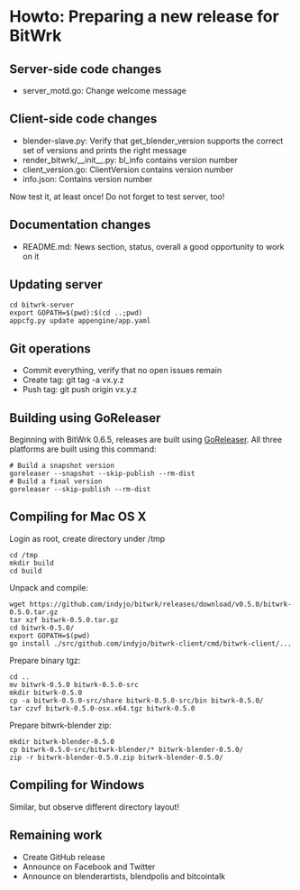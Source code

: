 Howto: Preparing a new release for BitWrk
=========================================

Server-side code changes
------------------------
- server_motd.go: Change welcome message

Client-side code changes
------------------------
- blender-slave.py: Verify that get\_blender\_version supports the
  correct set of versions and prints the right message
- render\_bitwrk/\_\_init\_\_.py: bl_info contains version number
- client_version.go: ClientVersion contains version number
- info.json: Contains version number

Now test it, at least once! Do not forget to test server, too!

Documentation changes
---------------------
- README.md: News section, status, overall a good opportunity to work on it

Updating server
---------------
    cd bitwrk-server
    export GOPATH=$(pwd):$(cd ..;pwd)
    appcfg.py update appengine/app.yaml
    
Git operations
--------------
- Commit everything, verify that no open issues remain
- Create tag:
    git tag -a vx.y.z
- Push tag:
    git push origin vx.y.z

Building using GoReleaser
------------------------- 
Beginning with BitWrk 0.6.5, releases are built using [GoReleaser](http://goreleaser.com).
All three platforms are built using this command:

    # Build a snapshot version
    goreleaser --snapshot --skip-publish --rm-dist
    # Build a final version
    goreleaser --skip-publish --rm-dist

Compiling for Mac OS X
----------------------
Login as root, create directory under /tmp

    cd /tmp
    mkdir build
    cd build
    
Unpack and compile:

    wget https://github.com/indyjo/bitwrk/releases/download/v0.5.0/bitwrk-0.5.0.tar.gz
    tar xzf bitwrk-0.5.0.tar.gz
    cd bitwrk-0.5.0/
    export GOPATH=$(pwd)
    go install ./src/github.com/indyjo/bitwrk-client/cmd/bitwrk-client/...
    
Prepare binary tgz:

    cd ..
    mv bitwrk-0.5.0 bitwrk-0.5.0-src
    mkdir bitwrk-0.5.0
    cp -a bitwrk-0.5.0-src/share bitwrk-0.5.0-src/bin bitwrk-0.5.0/
    tar czvf bitwrk-0.5.0-osx.x64.tgz bitwrk-0.5.0
    
Prepare bitwrk-blender zip:

    mkdir bitwrk-blender-0.5.0  
    cp bitwrk-0.5.0-src/bitwrk-blender/* bitwrk-blender-0.5.0/  
    zip -r bitwrk-blender-0.5.0.zip bitwrk-blender-0.5.0/  

Compiling for Windows
---------------------
Similar, but observe different directory layout!

Remaining work
--------------
- Create GitHub release
- Announce on Facebook and Twitter
- Announce on blenderartists, blendpolis and bitcointalk

